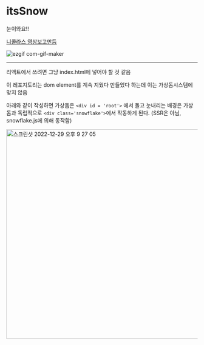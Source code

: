 # itsSnow
눈이와요!!

[니콜라스 영상보고만듬](https://www.youtube.com/watch?v=3CuUmy7jX6k)


![ezgif com-gif-maker](https://user-images.githubusercontent.com/66232436/209904599-c4e232c4-ada7-496b-976e-1faa72ce15a0.gif)


---
리액트에서 쓰려면 그냥 index.html에 넣어야 할 것 같음

이 레포지토리는 dom element를 계속 지웠다 만들었다 하는데 이는 가상돔시스템에 맞지 않음

아래와 같이 작성하면 가상돔은 `<div id = 'root'>` 에서 돌고 눈내리는 배경은 가상돔과 독립적으로 `<div class='snowflake'>`에서 작동하게 된다.
(SSR은 아님, snowflake.js에 의해 동작함)

<img width="553" alt="스크린샷 2022-12-29 오후 9 27 05" src="https://user-images.githubusercontent.com/66232436/209951054-6eaac687-99e2-47f1-87a6-6a447915bcfc.png">
